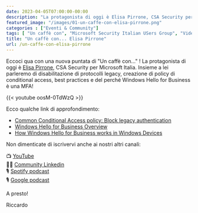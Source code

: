 ```yaml
---
date: 2023-04-05T07:00:00-00:00
description: "La protagonista di oggi è Elisa Pirrone, CSA Security per Microsoft Italia. Insieme a lei parleremo di disabilitazione di protocolli legacy, creazione di policy di conditional access, best practices e del perché Windows Hello for Business è una MFA."
featured_image: "/images/01-un-caffe-con-elisa-pirrone.png"
categories : ["Eventi & Community"]
tags: [ "Un caffè con", "Microsoft Security Italian USers Group", "Video" ]
title: "Un caffè con... Elisa Pirrone"
url: /un-caffe-con-elisa-pirrone
---
```

Eccoci qua con una nuova puntata di "Un caffè con..." !
La protagonista di oggi è [Elisa Pirrone](https://www.linkedin.com/in/elisa-pirrone-47a011197/), CSA Security per Microsoft Italia.
Insieme a lei parleremo di disabilitazione di protocolli legacy, creazione di policy di conditional access, best practices e del perché Windows Hello for Business è una MFA!

{{< youtube oosM-0TdWzQ >}}

Ecco qualche link di approfondimento:  
- [Common Conditional Access policy: Block legacy authentication](https://learn.microsoft.com/en-us/azure/active-directory/conditional-access/howto-conditional-access-policy-block-legacy)
- [Windows Hello for Business Overview](https://learn.microsoft.com/en-us/windows/security/identity-protection/hello-for-business/hello-overview)
- [How Windows Hello for Business works in Windows Devices](https://learn.microsoft.com/en-us/windows/security/identity-protection/hello-for-business/hello-how-it-works)

Non dimenticate di iscrivervi anche ai nostri altri canali:

📺 [YouTube](https://www.youtube.com/@microsoftsecurityitalianus7402)  
👦🏻 [Community Linkedin](https://www.linkedin.com/groups/9051256/)  
🎙️ [Spotify podcast](https://open.spotify.com/show/6DYut6ML56sjtLJB6YGI7i)  
🎙️ [Google podcast](https://podcasts.google.com/feed/aHR0cHM6Ly9hbmNob3IuZm0vcy83ZjFhMjQ3NC9wb2RjYXN0L3Jzcw?sa=X&ved=2ahUKEwjRsPbfnOP1AhW2yLsIHRYcDwkQ9sEGegQIARAC)

A presto!

Riccardo